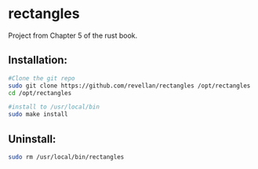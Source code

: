 # rectangles

Project from Chapter 5 of the rust book.

## Installation:
```sh
#Clone the git repo
sudo git clone https://github.com/revellan/rectangles /opt/rectangles
cd /opt/rectangles

#install to /usr/local/bin
sudo make install
```

## Uninstall:
```sh
sudo rm /usr/local/bin/rectangles
```
